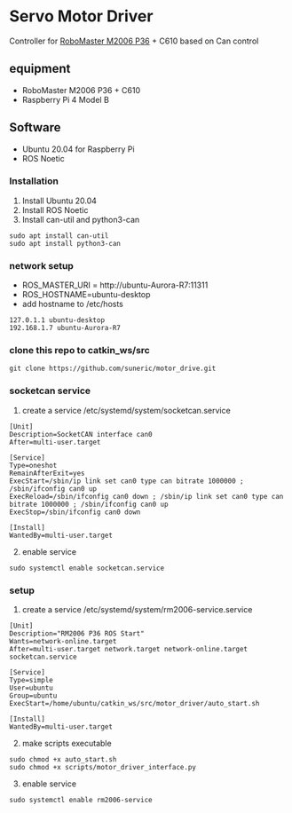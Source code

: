 # Servo Motor Driver
Controller for [RoboMaster M2006 P36](https://www.robomaster.com/zh-CN/products/components/general/M2006) + C610 based on Can control

## equipment
- RoboMaster M2006 P36 + C610
- Raspberry Pi 4 Model B

## Software
- Ubuntu 20.04 for Raspberry Pi
- ROS Noetic

### Installation
1. Install Ubuntu 20.04
2. Install ROS Noetic
3. Install can-util and python3-can
```
sudo apt install can-util
sudo apt install python3-can
```

### network setup
- ROS_MASTER_URI = http://ubuntu-Aurora-R7:11311
- ROS_HOSTNAME=ubuntu-desktop
- add hostname to /etc/hosts
```
127.0.1.1 ubuntu-desktop
192.168.1.7 ubuntu-Aurora-R7
```

### clone this repo to catkin_ws/src
```
git clone https://github.com/suneric/motor_drive.git
```

### socketcan service
1. create a service /etc/systemd/system/socketcan.service
```
[Unit]
Description=SocketCAN interface can0
After=multi-user.target

[Service]
Type=oneshot
RemainAfterExit=yes
ExecStart=/sbin/ip link set can0 type can bitrate 1000000 ; /sbin/ifconfig can0 up
ExecReload=/sbin/ifconfig can0 down ; /sbin/ip link set can0 type can bitrate 1000000 ; /sbin/ifconfig can0 up
ExecStop=/sbin/ifconfig can0 down

[Install]
WantedBy=multi-user.target
```
2. enable service
```
sudo systemctl enable socketcan.service
```

### setup
1. create a service /etc/systemd/system/rm2006-service.service
```
[Unit]
Description="RM2006 P36 ROS Start"
Wants=network-online.target
After=multi-user.target network.target network-online.target socketcan.service

[Service]
Type=simple
User=ubuntu
Group=ubuntu
ExecStart=/home/ubuntu/catkin_ws/src/motor_driver/auto_start.sh

[Install]
WantedBy=multi-user.target
```
2. make scripts executable
```
sudo chmod +x auto_start.sh
sudo chmod +x scripts/motor_driver_interface.py
```
3. enable service
```
sudo systemctl enable rm2006-service
```

